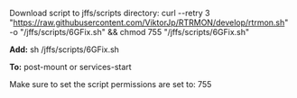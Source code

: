 Download script to jffs/scripts directory: 
curl --retry 3 "https://raw.githubusercontent.com/ViktorJp/RTRMON/develop/rtrmon.sh" -o "/jffs/scripts/6GFix.sh" && chmod 755 "/jffs/scripts/6GFix.sh"

**Add:** sh /jffs/scripts/6GFix.sh

**To:** post-mount or services-start

Make sure to set the script permissions are set to: 755
